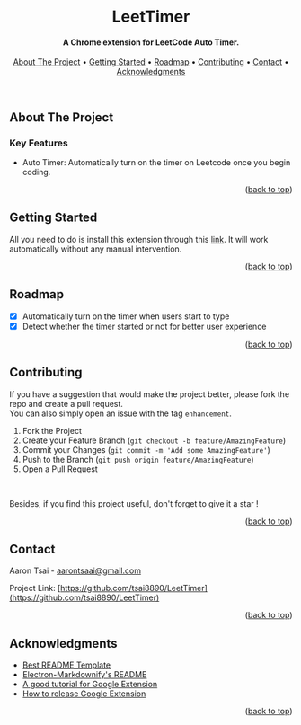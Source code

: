 <a id="readme-top"></a>


<h1 align="center">
  <br>
  LeetTimer
  <br>
</h1>

<h4 align="center">A Chrome extension for LeetCode Auto Timer.</h4>

<p align="center">
  <a href="#about-the-project">About The Project</a> •
  <a href="#getting-started">Getting Started</a> •
  <!-- <a href="#usage">Usage</a> • -->
  <a href="#roadmap">Roadmap</a> •
  <a href="#contributing">Contributing</a> •
  <a href="#contact">Contact</a> •
  <a href="#acknowledgments">Acknowledgments</a>
</p>
<br>


<!-- ABOUT THE PROJECT -->
## About The Project

### Key Features

* Auto Timer: Automatically turn on the timer on Leetcode once you begin coding.

<p align="right">(<a href="#readme-top">back to top</a>)</p>



<!-- GETTING STARTED -->
## Getting Started

All you need to do is install this extension through this [link]().
It will work automatically without any manual intervention.

<p align="right">(<a href="#readme-top">back to top</a>)</p>


<!-- USAGE -->
<!-- ## Usage -->


<!-- ROADMAP -->
## Roadmap

- [x] Automatically turn on the timer when users start to type
- [x] Detect whether the timer started or not for better user experience

<p align="right">(<a href="#readme-top">back to top</a>)</p>



<!-- CONTRIBUTING -->
## Contributing
<!-- Contributions are what make the open source community such an amazing place to learn, inspire, and create. Any contributions you make are **greatly appreciated**. -->

If you have a suggestion that would make the project better, please fork the repo and create a pull request. <br> 
You can also simply open an issue with the tag `enhancement`. 

1. Fork the Project
2. Create your Feature Branch (`git checkout -b feature/AmazingFeature`)
3. Commit your Changes (`git commit -m 'Add some AmazingFeature'`)
4. Push to the Branch (`git push origin feature/AmazingFeature`)
5. Open a Pull Request

<br>

Besides, if you find this project useful, don't forget to give it a star !

<p align="right">(<a href="#readme-top">back to top</a>)</p>



<!-- CONTACT -->
## Contact

Aaron Tsai - aarontsaai@gmail.com

Project Link: [https://github.com/tsai8890/LeetTimer](https://github.com/tsai8890/LeetTimer)

<p align="right">(<a href="#readme-top">back to top</a>)</p>



<!-- ACKNOWLEDGMENTS -->
## Acknowledgments
* [Best README Template](https://github.com/othneildrew/Best-README-Template)
* [Electron-Markdownify's README](https://github.com/amitmerchant1990/electron-markdownify/blob/master/README.md)
* [A good tutorial for Google Extension](https://medium.com/@alexian853/%E5%BE%9E%E9%A0%AD%E9%96%8B%E5%A7%8B%E5%AD%B8%E7%BF%92%E9%96%8B%E7%99%BC-chrome-extension-v3-%E7%89%88%E6%9C%AC-96d7fdfc00d1)
* [How to release Google Extension](https://alex-ian.me/2022-04-22-publish-chrome-extension)

<p align="right">(<a href="#readme-top">back to top</a>)</p>
